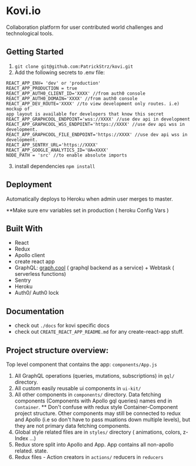 # Kovi.io

Collaboration platform for user contributed world challenges and technological
tools.

## Getting Started

1. `git clone git@github.com:PatrickStrz/kovi.git`
2. Add the following secrets to .env file:
```
REACT_APP_ENV= 'dev' or 'production'
REACT_APP_PRODUCTION = true
REACT_APP_AUTH0_CLIENT_ID='XXXX' //from auth0 console
REACT_APP_AUTH0_DOMAIN='XXXX' //from auth0 console
REACT_APP_DEV_ROUTE='XXXX' //to view development only routes. i.e) mockup of
app layout is available for developers that know this secret
REACT_APP_GRAPHCOOL_ENDPOINT='wss://XXXX' //use dev api in development
REACT_APP_GRAPHCOOL_WSS_ENDPOINT='https://XXXX' //use dev api wss in development.
REACT_APP_GRAPHCOOL_FILE_ENDPOINT='https://XXXX' //use dev api wss in development.
REACT_APP_SENTRY_URL='https://XXXX'
REACT_APP_GOOGLE_ANALYTICS_ID='UA=XXXX'
NODE_PATH = 'src' //to enable absolute imports
```

 3. install dependencies `npm install`

## Deployment

Automatically deploys to Heroku when admin user merges to master.

**Make sure env variables set in production ( heroku Config Vars )

## Built With

* React
* Redux
* Apollo client
* create react app
* GraphQL: [graph.cool](url) ( graphql backend as a service) +
Webtask ( serverless functions)
* Sentry
* Heroku
* Auth0/ Auth0 lock

## Documentation

* check out `./docs` for kovi specific docs
* check out `CREATE_REACT_APP_README.md` for any create-react-app stuff.

## Project structure overview:
Top level component that contains the app: `components/App.js`

1. All GraphQL operations (queries, mutations, subscriptions) in `gql/` directory.
2. All custom easily reusable ui components in `ui-kit/`
3. All other components in `components/` directory. Data fetching components
(Components with Apollo gql queries) names end in `Container`. ** Don't confuse
with redux style Container-Component project structure. Other components may
still be connected to redux and Apollo (i.e so don't have to pass muations down
multiple levels), but they are not primary data fetching components.
4. Global style related files are in `styles/` directory
( animations, colors, z-Index ...)
5. Redux store split into Apollo and App. App contains all non-apollo related.
state.
6. Redux files - Action creators in `actions/` reducers in `reducers`
